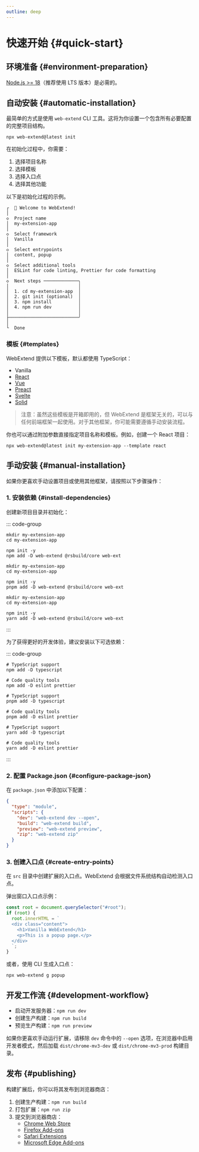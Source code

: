 ```yaml
---
outline: deep
---
```


# 快速开始 {#quick-start}

## 环境准备 {#environment-preparation}

[Node.js >= 18](https://nodejs.org/en/download)（推荐使用 LTS 版本）是必需的。

## 自动安装 {#automatic-installation}

最简单的方式是使用 `web-extend` CLI 工具。这将为你设置一个包含所有必要配置的完整项目结构。

```shell
npx web-extend@latest init
```

在初始化过程中，你需要：

1. 选择项目名称
2. 选择模板
3. 选择入口点
4. 选择其他功能

以下是初始化过程的示例。

```shell
┌  🚀 Welcome to WebExtend!
│
◇  Project name
│  my-extension-app
│
◇  Select framework
│  Vanilla
│
◇  Select entrypoints
│  content, popup
│
◇  Select additional tools
│  ESLint for code linting, Prettier for code formatting
│
◇  Next steps ─────────────╮
│                          │
│  1. cd my-extension-app  │
│  2. git init (optional)  │
│  3. npm install          │
│  4. npm run dev          │
│                          │
├──────────────────────────╯
│
└  Done
```

### 模板 {#templates}

WebExtend 提供以下模板，默认都使用 TypeScript：

- Vanilla
- [React](https://react.dev/)
- [Vue](https://vuejs.org/)
- [Preact](https://preactjs.com/)
- [Svelte](https://svelte.dev/)
- [Solid](https://www.solidjs.com/)

> 注意：虽然这些模板是开箱即用的，但 WebExtend 是框架无关的，可以与任何前端框架一起使用。对于其他框架，你可能需要遵循手动安装流程。

你也可以通过附加参数直接指定项目名称和模板。例如，创建一个 React 项目：

```shell
npx web-extend@latest init my-extension-app --template react
```

## 手动安装 {#manual-installation}

如果你更喜欢手动设置项目或使用其他框架，请按照以下步骤操作：

### 1. 安装依赖 {#install-dependencies}

创建新项目目录并初始化：

::: code-group

```shell [npm]
mkdir my-extension-app
cd my-extension-app

npm init -y
npm add -D web-extend @rsbuild/core web-ext
```

```shell [pnpm]
mkdir my-extension-app
cd my-extension-app

npm init -y
pnpm add -D web-extend @rsbuild/core web-ext
```

```shell [yarn]
mkdir my-extension-app
cd my-extension-app

npm init -y
yarn add -D web-extend @rsbuild/core web-ext
```

:::

为了获得更好的开发体验，建议安装以下可选依赖：

::: code-group

```shell [npm]
# TypeScript support
npm add -D typescript

# Code quality tools
npm add -D eslint prettier
```

```shell [pnpm]
# TypeScript support
pnpm add -D typescript

# Code quality tools
pnpm add -D eslint prettier
```

```shell [yarn]
# TypeScript support
yarn add -D typescript

# Code quality tools
yarn add -D eslint prettier
```

:::

### 2. 配置 Package.json {#configure-package-json}

在 `package.json` 中添加以下配置：

```json [package.json]
{
  "type": "module",
  "scripts": {
    "dev": "web-extend dev --open",
    "build": "web-extend build",
    "preview": "web-extend preview",
    "zip": "web-extend zip"
  }
}
```

### 3. 创建入口点 {#create-entry-points}

在 `src` 目录中创建扩展的入口点。WebExtend 会根据文件系统结构自动检测入口点。

弹出窗口入口点示例：

```ts [src/popup.ts]
const root = document.querySelector("#root");
if (root) {
  root.innerHTML = `
  <div class="content">
    <h1>Vanilla WebExtend</h1>
    <p>This is a popup page.</p>
  </div>
  `;
}
```

或者，使用 CLI 生成入口点：

```shell
npx web-extend g popup
```

## 开发工作流 {#development-workflow}

- 启动开发服务器：`npm run dev`
- 创建生产构建：`npm run build`
- 预览生产构建：`npm run preview`

如果你更喜欢手动运行扩展，请移除 `dev` 命令中的 `--open` 选项，在浏览器中启用开发者模式，然后加载 `dist/chrome-mv3-dev` 或 `dist/chrome-mv3-prod` 构建目录。

## 发布 {#publishing}

构建扩展后，你可以将其发布到浏览器商店：

1. 创建生产构建：`npm run build`
2. 打包扩展：`npm run zip`
3. 提交到浏览器商店：
   - [Chrome Web Store](https://developer.chrome.com/docs/webstore/publish/)
   - [Firefox Add-ons](https://extensionworkshop.com/documentation/publish/submitting-an-add-on/)
   - [Safari Extensions](https://developer.apple.com/documentation/safariservices/converting-a-web-extension-for-safari)
   - [Microsoft Edge Add-ons](https://learn.microsoft.com/en-us/microsoft-edge/extensions-chromium/publish/publish-extension)

<br />
